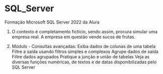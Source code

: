 # SQL_Server
Formação Microsoft SQL Server 2022 da Alura

1. O contexto é completamento fictício, sendo assim, procura simular uma empresa real.
A empresa em questão vende sucos de frutas.

3. Módulo - Consultas avançadas:
Exiba dados de colunas de uma tabela
Filtre a saída usando filtros simples e complexos
Agrupe dados de saída
Filtre dados agrupados
Pratique a junção e união de tabelas
Veja as diversas funções numéricas, de textos e de datas disponibilizadas pelo SQL Server
